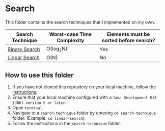 # Search
This folder contains the search techniques that I implemented on my own.

Search Technique | Worst-case Time Complexity   | Elements must be sorted before search?
-----------------|------------------------------|--------------------------------
[Binary Search](https://github.com/shumarb/learning-and-hackathons/tree/main/self-written-notes-and-code/search/binary-search)    | O(log<sub>2</sub>N)          | Yes
[Linear Search](https://github.com/shumarb/learning-and-hackathons/tree/main/self-written-notes-and-code/search/linear-search)    | O(N)                         | No

## How to use this folder
1. If you have not cloned this repository on your local machine, follow the [instructions](https://github.com/shumarb/notes-and-code#how-to-use-this-repository).
2. Ensure that your local machine configured with a `Java Development Kit (JDK) version 8 or later`.
3. Open `terminal`.
4. Navigate to a `search-technique` folder by entering `cd search-technique` folder. (Example: `cd linear-search`).
5. Follow the instructions in the `search-technique` folder.
